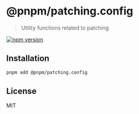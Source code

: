 # @pnpm/patching.config

> Utility functions related to patching

<!--@shields('npm')-->
[![npm version](https://img.shields.io/npm/v/@pnpm/patching.config.svg)](https://www.npmjs.com/package/@pnpm/patching.config)
<!--/@-->

## Installation

```sh
pnpm add @pnpm/patching.config
```

## License

MIT
